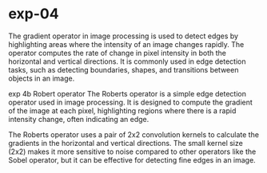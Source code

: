 # exp-04
The gradient operator in image processing is used to detect edges by highlighting areas where the intensity of an image changes rapidly. The operator computes the rate of change in pixel intensity in both the horizontal and vertical directions. It is commonly used in edge detection tasks, such as detecting boundaries, shapes, and transitions between objects in an image.

exp 4b Robert operator The Roberts operator is a simple edge detection operator used in image processing. It is designed to compute the gradient of the image at each pixel, highlighting regions where there is a rapid intensity change, often indicating an edge.

The Roberts operator uses a pair of 2x2 convolution kernels to calculate the gradients in the horizontal and vertical directions. The small kernel size (2x2) makes it more sensitive to noise compared to other operators like the Sobel operator, but it can be effective for detecting fine edges in an image.
